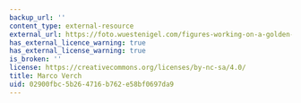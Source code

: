 ```yaml
---
backup_url: ''
content_type: external-resource
external_url: https://foto.wuestenigel.com/figures-working-on-a-golden-bitcoin/?utm_source=46339588375&utm_campaign=FlickrDescription&utm_medium=link
has_external_licence_warning: true
has_external_license_warning: true
is_broken: ''
license: https://creativecommons.org/licenses/by-nc-sa/4.0/
title: Marco Verch
uid: 02900fbc-5b26-4716-b762-e58bf0697da9
---
```

